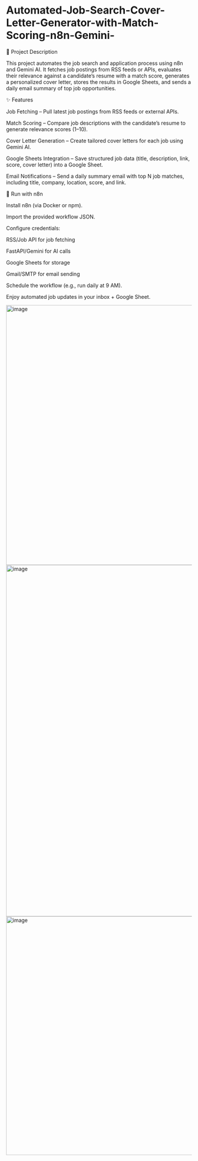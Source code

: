 # Automated-Job-Search-Cover-Letter-Generator-with-Match-Scoring-n8n-Gemini-
📌 Project Description

This project automates the job search and application process using n8n and Gemini AI. It fetches job postings from RSS feeds or APIs, evaluates their relevance against a candidate’s resume with a match score, generates a personalized cover letter, stores the results in Google Sheets, and sends a daily email summary of top job opportunities.

✨ Features

Job Fetching – Pull latest job postings from RSS feeds or external APIs.

Match Scoring – Compare job descriptions with the candidate’s resume to generate relevance scores (1–10).

Cover Letter Generation – Create tailored cover letters for each job using Gemini AI.

Google Sheets Integration – Save structured job data (title, description, link, score, cover letter) into a Google Sheet.

Email Notifications – Send a daily summary email with top N job matches, including title, company, location, score, and link.


🔹 Run with n8n

Install n8n (via Docker or npm).

Import the provided workflow JSON.

Configure credentials:

RSS/Job API for job fetching

FastAPI/Gemini for AI calls

Google Sheets for storage

Gmail/SMTP for email sending

Schedule the workflow (e.g., run daily at 9 AM).

Enjoy automated job updates in your inbox + Google Sheet.


<img width="1678" height="704" alt="image" src="https://github.com/user-attachments/assets/5a84602f-4c6b-4bcf-a73c-fff4ec732844" />

<img width="1971" height="952" alt="image" src="https://github.com/user-attachments/assets/b3acb092-674b-45d6-9f1e-7ea99b0b145c" />

<img width="1619" height="647" alt="image" src="https://github.com/user-attachments/assets/30633354-54d2-4a6b-8ab2-03d2750dc491" />

